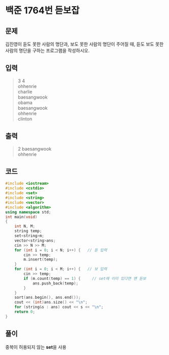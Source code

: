 # 백준 1764번 듣보잡

## 문제

김진영이 듣도 못한 사람의 명단과, 보도 못한 사람의 명단이 주어질 때, 듣도 보도 못한 사람의 명단을 구하는 프로그램을 작성하시오.

## 입력

> 3 4 </br>
ohhenrie</br>
charlie</br>
baesangwook</br>
obama</br>
baesangwook</br>
ohhenrie</br>
clinton</br>

## 출력

> 2
baesangwook </br>
ohhenrie </br>

## 코드 
```c++
#include <iostream>
#include <cstdio>
#include <set>
#include <string>
#include <vector>
#include <algorithm>
using namespace std;
int main(void) 
{
	int N, M;
	string temp;
	set<string>m;
	vector<string>ans;
	cin >> N >> M;
	for (int i = 0; i < N; i++) {   // 듣 입력
		cin >> temp;
		m.insert(temp);
	}
	for (int i = 0; i < M; i++) {   // 보 입력
		cin >> temp;
		if (m.count(temp) == 1) {     // set에 이미 있다면 얜 듣보 
			ans.push_back(temp);
		}
	}
	sort(ans.begin(), ans.end());
	cout << (int)ans.size() << "\n";
	for (string&s : ans) cout << s << "\n";
	return 0;
}
```

## 풀이

중복이 허용되지 않는 **set**을 사용
